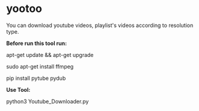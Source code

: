 # yootoo
You can download youtube videos, playlist's videos according to resolution type.

**Before run this tool run:**

  apt-get update && apt-get upgrade

  sudo apt-get install ffmpeg

  pip install pytube pydub

**Use Tool:**
  
  python3 Youtube_Downloader.py
  
  

